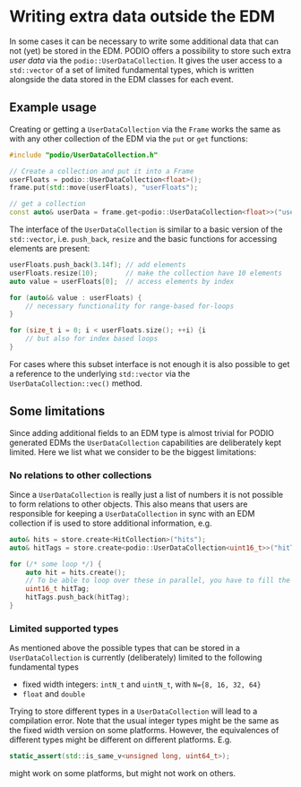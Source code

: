 # Writing extra data outside the EDM
In some cases it can be necessary to write some additional data that can not
(yet) be stored in the EDM. PODIO offers a possibility to store such extra *user
data* via the `podio::UserDataCollection`. It gives the user access to a
`std::vector` of a set of limited fundamental types, which is written alongside
the data stored in the EDM classes for each event.

## Example usage
Creating or getting a `UserDataCollection` via the `Frame` works the same
as with any other collection of the EDM via the `put` or `get` functions:

```cpp
#include "podio/UserDataCollection.h"

// Create a collection and put it into a Frame
userFloats = podio::UserDataCollection<float>();
frame.put(std::move(userFloats), "userFloats");

// get a collection
const auto& userData = frame.get<podio::UserDataCollection<float>>("userFloats");
```

The interface of the `UserDataCollection` is similar to a basic version of the
`std::vector`, i.e. `push_back`, `resize` and the basic functions for accessing
elements are present:

```cpp
userFloats.push_back(3.14f); // add elements
userFloats.resize(10);       // make the collection have 10 elements
auto value = userFloats[0];  // access elements by index

for (auto&& value : userFloats) {
    // necessary functionality for range-based for-loops
}

for (size_t i = 0; i < userFloats.size(); ++i) {i
    // but also for index based loops
}
```

For cases where this subset interface is not enough it is also possible to get a
reference to the underlying `std::vector` via the `UserDataCollection::vec()`
method.

## Some limitations
Since adding additional fields to an EDM type is almost trivial for PODIO
generated EDMs the `UserDataCollection` capabilities are deliberately kept
limited. Here we list what we consider to be the biggest limitations:

### No relations to other collections
Since a `UserDataCollection` is really just a list of numbers it is not possible
to form relations to other objects. This also means that users are responsible
for keeping a `UserDataCollection` in sync with an EDM collection if is used to
store additional information, e.g.
```cpp
auto& hits = store.create<HitCollection>("hits");
auto& hitTags = store.create<podio::UserDataCollection<uint16_t>>("hitTags");

for (/* some loop */) {
    auto hit = hits.create();
    // To be able to loop over these in parallel, you have to fill the user data manually
    uint16_t hitTag;
    hitTags.push_back(hitTag);
}
```

### Limited supported types
As mentioned above the possible types that can be stored in a
`UserDataCollection` is currently (deliberately) limited to the following
fundamental types

- fixed width integers: `intN_t` and `uintN_t`, with `N={8, 16, 32, 64}`
- `float` and `double`

Trying to store different types in a `UserDataCollection` will lead to a
compilation error. Note that the usual integer types might be the same as the
fixed width version on some platforms. However, the equivalences of different
types might be different on different platforms. E.g.
```cpp
static_assert(std::is_same_v<unsigned long, uint64_t>);
```
might work on some platforms, but might not work on others.
